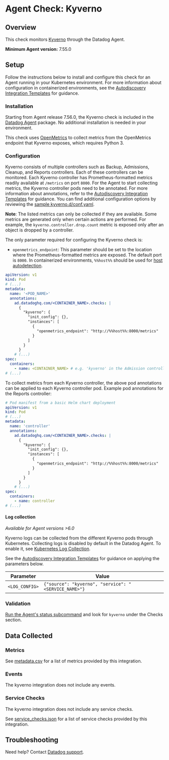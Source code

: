 # Agent Check: Kyverno

## Overview

This check monitors [Kyverno][1] through the Datadog Agent.

**Minimum Agent version:** 7.55.0

## Setup

Follow the instructions below to install and configure this check for an Agent running in your Kubernetes environment. For more information about configuration in containerized environments, see the [Autodiscovery Integration Templates][3] for guidance.

### Installation

Starting from Agent release 7.56.0, the Kyverno check is included in the [Datadog Agent][2] package. No additional installation is needed in your environment.

This check uses [OpenMetrics][5] to collect metrics from the OpenMetrics endpoint that Kyverno exposes, which requires Python 3.

### Configuration

Kyverno consists of multiple controllers such as Backup, Admissions, Cleanup, and Reports controllers. Each of these controllers can be monitored. Each Kyverno controller has Prometheus-formatted metrics readily available at `/metrics` on port `8000`. For the Agent to start collecting metrics, the Kyverno controller pods need to be annotated. For more information about annotations, refer to the [Autodiscovery Integration Templates][3] for guidance. You can find additional configuration options by reviewing the [sample kyverno.d/conf.yaml][4]. 

**Note**: The listed metrics can only be collected if they are available. Some metrics are generated only when certain actions are performed. For example, the `kyverno.controller.drop.count` metric is exposed only after an object is dropped by a controller.

The only parameter required for configuring the Kyverno check is:
- `openmetrics_endpoint`: This parameter should be set to the location where the Prometheus-formatted metrics are exposed. The default port is `8000`. In containerized environments, `%%host%%` should be used for [host autodetection][3]. 

```yaml
apiVersion: v1
kind: Pod
# (...)
metadata:
  name: '<POD_NAME>'
  annotations:
    ad.datadoghq.com/<CONTAINER_NAME>.checks: |
      {
        "kyverno": {
          "init_config": {},
          "instances": [
            {
              "openmetrics_endpoint": "http://%%host%%:8000/metrics"
            }
          ]
        }
      }
    # (...)
spec:
  containers:
    - name: <CONTAINER_NAME> # e.g. 'kyverno' in the Admission controller
# (...)
```

To collect metrics from each Kyverno controller, the above pod annotations can be applied to each Kyverno controller pod. Example pod annotations for the Reports controller:

```yaml
# Pod manifest from a basic Helm chart deployment
apiVersion: v1
kind: Pod
# (...)
metadata:
  name: 'controller'
  annotations:
    ad.datadoghq.com/<CONTAINER_NAME>.checks: |
      {
        "kyverno": {
          "init_config": {},
          "instances": [
            {
              "openmetrics_endpoint": "http://%%host%%:8000/metrics"
            }
          ]
        }
      }
    # (...)
spec:
  containers:
    - name: controller
# (...)
```

#### Log collection

_Available for Agent versions >6.0_

Kyverno logs can be collected from the different Kyverno pods through Kubernetes. Collecting logs is disabled by default in the Datadog Agent. To enable it, see [Kubernetes Log Collection][10].

See the [Autodiscovery Integration Templates][3] for guidance on applying the parameters below.

| Parameter      | Value                                                   |
| -------------- | ------------------------------------------------------- |
| `<LOG_CONFIG>` | `{"source": "kyverno", "service": "<SERVICE_NAME>"}`  |

### Validation

[Run the Agent's status subcommand][6] and look for `kyverno` under the Checks section.

## Data Collected

### Metrics

See [metadata.csv][7] for a list of metrics provided by this integration.

### Events

The kyverno integration does not include any events.

### Service Checks

The kyverno integration does not include any service checks.

See [service_checks.json][8] for a list of service checks provided by this integration.

## Troubleshooting

Need help? Contact [Datadog support][9].


[1]: https://kyverno.io/docs/introduction/
[2]: /account/settings/agent/latest
[3]: https://docs.datadoghq.com/agent/kubernetes/integrations/
[4]: https://github.com/DataDog/integrations-core/blob/master/kyverno/datadog_checks/kyverno/data/conf.yaml.example
[5]: https://docs.datadoghq.com/integrations/openmetrics/
[6]: https://docs.datadoghq.com/agent/guide/agent-commands/#agent-status-and-information
[7]: https://github.com/DataDog/integrations-core/blob/master/kyverno/metadata.csv
[8]: https://github.com/DataDog/integrations-core/blob/master/kyverno/assets/service_checks.json
[9]: https://docs.datadoghq.com/help/
[10]: https://docs.datadoghq.com/agent/kubernetes/log/

